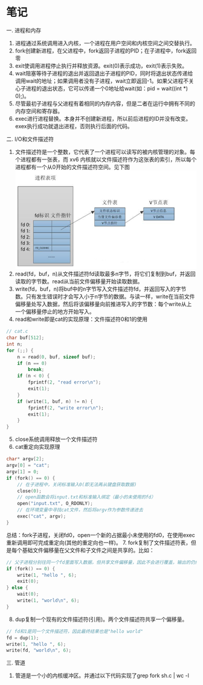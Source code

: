 # 笔记
一. 进程和内存
1. 进程通过系统调用进入内核，一个进程在用户空间和内核空间之间交替执行。
2. fork创建新进程，在父进程中，fork返回子进程的PID；在子进程中，fork返回零
3. exit使调用进程停止执行并释放资源。exit(0)表示成功，exit(1)表示失败。
4. wait阻塞等待子进程的退出并返回退出子进程的PID，同时将退出状态传递给调用wait的地址；如果调用者没有子进程，wait立即返回-1。如果父进程不关心子进程的退出状态，它可以传递一个0地址给wait(如：pid = wait((int *) 0);)。
5. 尽管最初子进程与父进程有着相同的内存内容，但是二者在运行中拥有不同的内存空间和寄存器。
6. exec进行进程替换。本身并不创建新进程，所以前后进程的ID并没有改变。exex执行成功就退出进程，否则执行后面的代码。

二. I/O和文件描述符
1. 文件描述符是一个整数，它代表了一个进程可以读写的被内核管理的对象。每个进程都有一张表，而 xv6 内核就以文件描述符作为这张表的索引，所以每个进程都有一个从0开始的文件描述符空间。见下图
![Alt text](image1.png)
2. read(fd，buf，n)从文件描述符fd读取最多n字节，将它们复制到buf，并返回读取的字节数。read从当前文件偏移量开始读取数据。
3. write(fd，buf，n)将buf中的n字节写入文件描述符fd，并返回写入的字节数。只有发生错误时才会写入小于n字节的数据。与读一样，write在当前文件偏移量处写入数据，然后将该偏移量向前推进写入的字节数：每个write从上一个偏移量停止的地方开始写入。
4. read和write即是cat的实现原理：文件描述符0和1的使用
```C++
// cat.c
char buf[512];
int n;
for (;;) {
    n = read(0, buf, sizeof buf);
    if (n == 0)
        break;
    if (n < 0) {
        fprintf(2, "read error\n");
        exit(1);
    }
    if (write(1, buf, n) != n) {
        fprintf(2, "write error\n");
        exit(1);
    }
}
```
5. close系统调用释放一个文件描述符
6. cat重定向实现原理
```C++
char* argv[2];
argv[0] = "cat";
argv[1] = 0;
if (fork() == 0) {
    // 在子进程中，关闭标准输入0(即无法再从键盘获取数据)
    close(0);
    // open函数会将input.txt和标准输入绑定（最小的未使用的fd）
    open("input.txt", O_RDONLY);
    // 在环境变量中寻找cat文件，然后将argv作为参数传递进去
    exec("cat", argv);
}
```
总结：fork子进程，关闭fd0，open一个新的占据最小未使用的fd0，在使用exec重新调用即可完成重定向(其他的重定向也一样)。
7. fork复制了文件描述符表，但是每个基础文件偏移量在父文件和子文件之间是共享的。比如：
```C++
// 父子进程分别往同一个fd里面写入数据，但共享文件偏移量，因此不会进行覆盖，输出的仍然是"hello world"
if (fork() == 0) {
    write(1, "hello ", 6);
    exit(0);
} else {
    wait(0);
    write(1, "world\n", 6);
}
```
8. dup复制一个现有的文件描述符(引用)。两个文件描述符共享一个偏移量。
```C++
// fd和1是同一个文件描述符，因此最终结果也是"hello world"
fd = dup(1);
write(1, "hello ", 6);
write(fd, "world\n", 6);
```

三. 管道
1. 管道是一个小的内核缓冲区。并通过以下代码实现了grep fork sh.c | wc -l